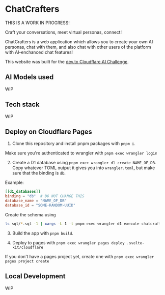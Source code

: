 # ChatCrafters

THIS IS A WORK IN PROGRESS!

Craft your conversations, meet virtual personas, connect!

ChatCrafters is a web application which allows you to create your own AI personas, chat with them, and also chat with other users of the platform with AI-enchanced chat features!

This website was built for the [dev.to Cloudflare AI Challenge](https://dev.to/devteam/join-us-for-the-cloudflare-ai-challenge-3000-in-prizes-5f99).

## AI Models used

WIP

## Tech stack

WIP

## Deploy on Cloudflare Pages

1. Clone this repository and install pnpm packages with `pnpm i`.

Make sure you're authenticated to wrangler with `pnpm exec wrangler login`

2. Create a D1 database using `pnpm exec wrangler d1 create NAME_OF_DB`. Copy whatever TOML output it gives you into `wrangler.toml`, but make sure that the binding is `db`.

Example:

```toml
[[d1_databases]]
binding = "db"  # DO NOT CHANGE THIS
database_name = "NAME_OF_DB"
database_id = "SOME-RANDOM-UUID"
```

Create the schema using

```bash
ls sql/*.sql -1 | xargs -L 1 -t pnpm exec wrangler d1 execute chatcrafters --remote --file
```

3. Build the app with `pnpm build`.

4. Deploy to pages with `pnpm exec wrangler pages deploy .svelte-kit/cloudflare`

If you don't have a pages project yet, create one with `pnpm exec wrangler pages project create`

## Local Development

WIP
